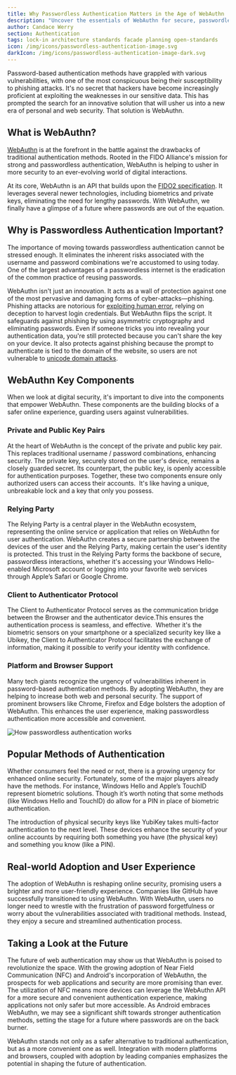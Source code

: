 ```yaml
---
title: Why Passwordless Authentication Matters in the Age of WebAuthn
description: "Uncover the essentials of WebAuthn for secure, passwordless online authentication and its protection against phishing."
author: Candace Werry
section: Authentication
tags: lock-in architecture standards facade planning open-standards
icon: /img/icons/passwordless-authentication-image.svg
darkIcon: /img/icons/passwordless-authentication-image-dark.svg
---
```

Password-based authentication methods have grappled with various vulnerabilities, with one of the most conspicuous being their susceptibility to phishing attacks. It's no secret that hackers have become increasingly proficient at exploiting the weaknesses in our sensitive data. This has prompted the search for an innovative solution that will usher us into a new era of personal and web security. That solution is WebAuthn.

## What is WebAuthn?

[WebAuthn](/articles/authentication/webauthn-explained) is at the forefront in the battle against the drawbacks of traditional authentication methods. Rooted in the FIDO Alliance's mission for strong and passwordless authentication, WebAuthn is helping to usher in more security to an ever-evolving world of digital interactions.

At its core, WebAuthn is an API that builds upon the [FIDO2 specification](/blog/authenticators-ceremonies-webauthn-oh-my). It leverages several newer technologies, including biometrics and private keys, eliminating the need for lengthy passwords. With WebAuthn, we finally have a glimpse of a future where passwords are out of the equation.
 
## Why is Passwordless Authentication Important?

The importance of moving towards passwordless authentication cannot be stressed enough. It eliminates the inherent risks associated with the username and password combinations we're accustomed to using today. One of the largest advantages of a passwordless internet is the eradication of the common practice of reusing passwords.

WebAuthn isn't just an innovation. It acts as a wall of protection against one of the most pervasive and damaging forms of cyber-attacks—phishing. Phishing attacks are notorious for [exploiting human error](/articles/security/steps-secure-your-authentication-system), relying on deception to harvest login credentials. But WebAuthn flips the script. It safeguards against phishing by using asymmetric cryptography and eliminating passwords. Even if someone tricks you into revealing your authentication data, you're still protected because you can't share the key on your device. It also protects against phishing because the prompt to authenticate is tied to the domain of the website, so users are not vulnerable to [unicode domain attacks](https://www.thesslstore.com/blog/unicode-domain-phishing/).

## WebAuthn Key Components

When we look at digital security, it's important to dive into the components that empower WebAuthn. These components are the building blocks of a safer online experience, guarding users against vulnerabilities.

### Private and Public Key Pairs
At the heart of WebAuthn is the concept of the private and public key pair. This replaces traditional username / password combinations, enhancing security. The private key, securely stored on the user's device, remains a closely guarded secret. Its counterpart, the public key, is openly accessible for authentication purposes. Together, these two components ensure only authorized users can access their accounts.  It's like having a unique, unbreakable lock and a key that only you possess.

### Relying Party

The Relying Party is a central player in the WebAuthn ecosystem, representing the online service or application that relies on WebAuthn for user authentication. WebAuthn creates a secure partnership between the devices of the user and the Relying Party, making certain the user's identity is protected. This trust in the Relying Party forms the backbone of secure, passwordless interactions, whether it's accessing your Windows Hello-enabled Microsoft account or logging into your favorite web services through Apple’s Safari or Google Chrome.

### Client to Authenticator Protocol

The Client to Authenticator Protocol serves as the communication bridge between the Browser and the authenticator device.This ensures the authentication process is seamless, and effective.  Whether it's the biometric sensors on your smartphone or a specialized security key like a Ubikey, the Client to Authenticator Protocol facilitates the exchange of information, making it possible to verify your identity with confidence.

### Platform and Browser Support

Many tech giants recognize the urgency of vulnerabilities inherent in password-based authentication methods. By adopting WebAuthn, they are helping to increase both web and personal security. The support of prominent browsers like Chrome, Firefox and Edge bolsters the adoption of WebAuthn. This enhances the user experience, making passwordless authentication more accessible and convenient.

![How passwordless authentication works](/img/articles/passwordless-authentication-security/passwordless-authentication-image.png)
## Popular Methods of Authentication

Whether consumers feel the need or not, there is a growing urgency for enhanced online security. Fortunately, some of the major players already have the methods. For instance, Windows Hello and Apple’s TouchID represent biometric solutions. Though it’s worth noting that some methods (like Windows Hello and TouchID) do allow for a PIN in place of biometric authentication.

The introduction of physical security keys like YubiKey takes multi-factor authentication to the next level. These devices enhance the security of your online accounts by requiring both something you have (the physical key) and something you know (like a PIN).

## Real-world Adoption and User Experience 

The adoption of WebAuthn is reshaping online security, promising users a brighter and more user-friendly experience. Companies like GitHub have successfully transitioned to using WebAuthn. With WebAuthn, users no longer need to wrestle with the frustration of password forgetfulness or worry about the vulnerabilities associated with traditional methods. Instead, they enjoy a secure and streamlined authentication process.

## Taking a Look at the Future

The future of web authentication may show us that WebAuthn is poised to revolutionize the space. With the growing adoption of Near Field Communication (NFC) and Android's incorporation of WebAuthn, the prospects for web applications and security are more promising than ever. The utilization of NFC means more devices can leverage the WebAuthn API for a more secure and convenient authentication experience, making applications not only safer but more accessible. As Android embraces WebAuthn, we may see a significant shift towards stronger authentication methods, setting the stage for a future where passwords are on the back burner. 

WebAuthn stands not only as a safer alternative to traditional authentication, but as a more convenient one as well. Integration with modern platforms and browsers, coupled with adoption by leading companies emphasizes the potential in shaping the future of authentication.

